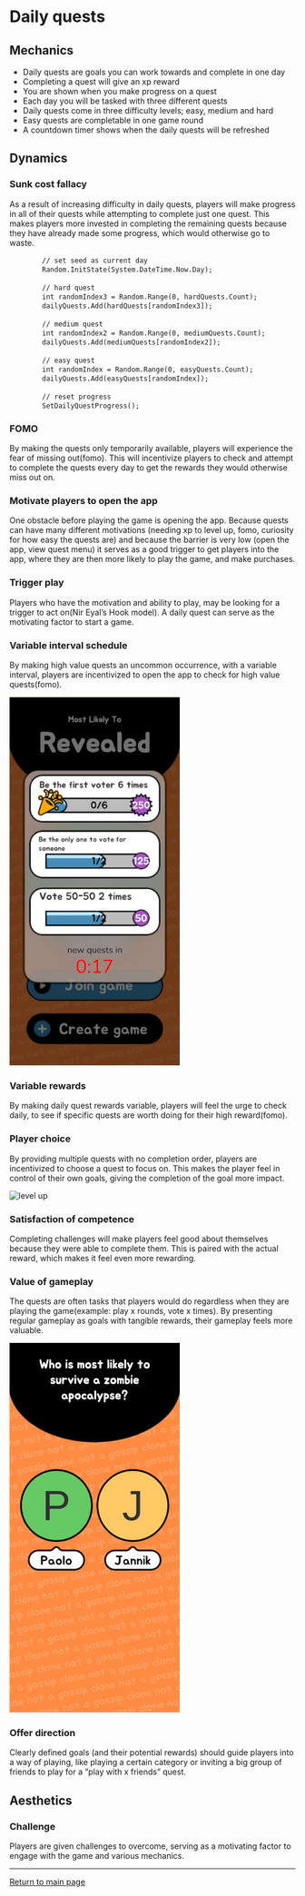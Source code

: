 # Daily quests
## Mechanics
- Daily quests are goals you can work towards and complete in one day
- Completing a quest will give an xp reward
- You are shown when you make progress on a quest
- Each day you will be tasked with three different quests
- Daily quests come in three difficulty levels; easy, medium and hard
- Easy quests are completable in one game round
- A countdown timer shows when the daily quests will be refreshed

## Dynamics
### Sunk cost fallacy
As a result of increasing difficulty in daily quests, players will make progress in all of their quests while attempting to complete just one quest. This makes players more invested in completing the remaining quests because they have already made some progress, which would otherwise go to waste.

```
        // set seed as current day
        Random.InitState(System.DateTime.Now.Day);

        // hard quest
        int randomIndex3 = Random.Range(0, hardQuests.Count);
        dailyQuests.Add(hardQuests[randomIndex3]);

        // medium quest
        int randomIndex2 = Random.Range(0, mediumQuests.Count);
        dailyQuests.Add(mediumQuests[randomIndex2]);

        // easy quest
        int randomIndex = Random.Range(0, easyQuests.Count);
        dailyQuests.Add(easyQuests[randomIndex]);

        // reset progress
        SetDailyQuestProgress();
```


### FOMO
By making the quests only temporarily available, players will experience the fear of missing out(fomo). This will incentivize players to check and attempt to complete the quests every day to get the rewards they would otherwise miss out on. 

### Motivate players to open the app
One obstacle before playing the game is opening the app. Because quests can have many different motivations (needing xp to level up, fomo, curiosity for how easy the quests are) and because the barrier is very low (open the app, view quest menu) it serves as a good trigger to get players into the app, where they are then more likely to play the game, and make purchases.

### Trigger play
Players who have the motivation and ability to play, may be looking for a trigger to act on(Nir Eyal’s Hook model). A daily quest can serve as the motivating factor to start a game.

### Variable interval schedule
By making high value quests an uncommon occurrence, with a variable interval, players are incentivized to open the app to check for high value quests(fomo). 

<img src="https://github.com/NickVanGerwen/GamificationForPlayerRetention/blob/Readme/daily%20quests/daily%20quests%20menu.png" alt="level up" width="300"/>

### Variable rewards
By making daily quest rewards variable, players will feel the urge to check daily, to see if specific quests are worth doing for their high reward(fomo). 

### Player choice
By providing multiple quests with no completion order, players are incentivized to choose a quest to focus on. This makes the player feel in control of their own goals, giving the completion of the goal more impact. 

<img src="https://github.com/NickVanGerwen/GamificationForPlayerRetention/blob/Readme/daily%20quests/quest2.gif" alt="level up" width="300"/>

### Satisfaction of competence
Completing challenges will make players feel good about themselves because they were able to complete them. This is paired with the actual reward, which makes it feel even more rewarding.

### Value of gameplay
The quests are often tasks that players would do regardless when they are playing the game(example: play x rounds, vote x times). By presenting regular gameplay as goals with tangible rewards, their gameplay feels more valuable. 

<img src="https://github.com/NickVanGerwen/GamificationForPlayerRetention/blob/Readme/daily%20quests/quest.gif" alt="daily quest popup" width="300"/>

### Offer direction
Clearly defined goals (and their potential rewards) should guide players into a way of playing, like playing a certain category or inviting a big group of friends to play for a “play with x friends” quest.



## Aesthetics
### Challenge
Players are given challenges to overcome, serving as a motivating factor to engage with the game and various mechanics. 


---
[Return to main page](https://github.com/NickVanGerwen/GamificationForPlayerRetention/blob/Readme/README.md)

